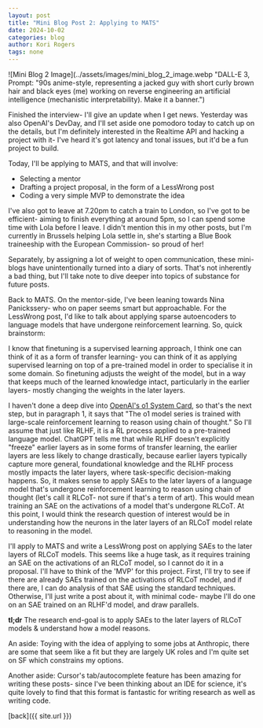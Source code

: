 ```yaml
---
layout: post
title: "Mini Blog Post 2: Applying to MATS"
date: 2024-10-02
categories: blog
author: Kori Rogers
tags: none
---
```

![Mini Blog 2 Image](../assets/images/mini_blog_2_image.webp "DALL-E 3, Prompt: "90s anime-style, representing a jacked guy with short curly brown hair and black eyes (me) working on reverse engineering an artificial intelligence (mechanistic interpretability). Make it a banner.")

Finished the interview- I'll give an update when I get news. Yesterday was also OpenAI's DevDay, and I'll set aside one pomodoro today to catch up on the details, but I'm definitely interested in the Realtime API and hacking a project with it- I've heard it's got latency and tonal issues, but it'd be a fun project to build. 

Today, I'll be applying to MATS, and that will involve: 

- Selecting a mentor
- Drafting a project proposal, in the form of a LessWrong post
- Coding a very simple MVP to demonstrate the idea 

I've also got to leave at 7.20pm to catch a train to London, so I've got to be efficient- aiming to finish everything at around 5pm, so I can spend some time with Lola before I leave. I didn't mention this in my other posts, but I'm currently in Brussels helping Lola settle in, she's starting a Blue Book traineeship with the European Commission- so proud of her!

Separately, by assigning a lot of weight to open communication, these mini-blogs have unintentionally turned into a diary of sorts. That's not inherently a bad thing, but I'll take note to dive deeper into topics of substance for future posts. 

Back to MATS. On the mentor-side, I've been leaning towards Nina Panickssery- who on paper seems smart but approachable. For the LessWrong post, I'd like to talk about applying sparse autoencoders to language models that have undergone reinforcement learning. So, quick brainstorm: 

I know that finetuning is a supervised learning approach, I think one can think of it as a form of transfer learning- you can think of it as applying supervised learning on top of a pre-trained model in order to specialise it in some domain. So finetuning adjusts the weight of the model, but in a way that keeps much of the learned knowledge intact, particularly in the earlier layers- mostly changing the weights in the later layers. 

I haven't done a deep dive into [OpenAI's o1 System Card](https://cdn.openai.com/o1-system-card-20240917.pdf), so that's the next step, but in paragraph 1, it says that "The o1 model series is trained with large-scale reinforcement learning to reason using chain of thought." So I'll assume that just like RLHF, it is a RL process applied to a pre-trained language model. ChatGPT tells me that while RLHF doesn't explicitly "freeze" earlier layers as in some forms of transfer learning, the earlier layers are less likely to change drastically, because earlier layers typically capture more general, foundational knowledge and the RLHF process mostly impacts the later layers, where task-specific decision-making happens. So, it makes sense to apply SAEs to the later layers of a language model that's undergone reinforcement learning to reason using chain of thought (let's call it RLCoT- not sure if that's a term of art). This would mean training an SAE on the activations of a model that's undergone RLCoT. At this point, I would think the research question of interest would be in understanding how the neurons in the later layers of an RLCoT model relate to reasoning in the model. 

 I'll apply to MATS and write a LessWrong post on applying SAEs to the later layers of RLCoT models. This seems like a huge task, as it requires training an SAE on the activations of an RLCoT model, so I cannot do it in a proposal. I'll have to think of the 'MVP' for this project. First, I'll try to see if there are already SAEs trained on the activations of RLCoT model, and if there are, I can do analysis of that SAE using the standard techniques. Otherwise, I'll just write a post about it, with minimal code- maybe I'll do one on an SAE trained on an RLHF'd model, and draw parallels.  

**tl;dr** The research end-goal is to apply SAEs to the later layers of RLCoT models & understand how a model reasons. 

An aside: Toying with the idea of applying to some jobs at Anthropic, there are some that seem like a fit but they are largely UK roles and I'm quite set on SF which constrains my options. 

Another aside: Cursor's tab/autocomplete feature has been amazing for writing these posts- since I've been thinking about an IDE for science, it's quite lovely to find that this format is fantastic for writing research as well as writing code. 

[back]({{ site.url }})
